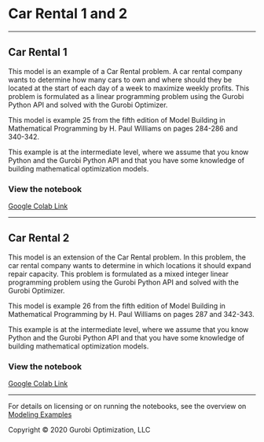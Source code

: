# Car Rental 1 and 2

---
## Car Rental 1

This model is an example of a Car Rental problem. A car rental company wants to determine how many cars to own and where 
should they be located at the start of each day of a week to maximize weekly profits. This problem is formulated as a 
linear programming problem using the Gurobi Python API and solved with the Gurobi Optimizer.

This model is example 25 from the fifth edition of Model Building in Mathematical Programming by H. Paul Williams on 
pages 284-286 and 340-342.

This example is at the intermediate level, where we assume that you know Python and the Gurobi Python API and that you 
have some knowledge of building mathematical optimization models.

### View the notebook

[Google Colab Link](https://colab.research.google.com/github/Gurobi/modeling-examples/blob/master/car_rental_1_2/car_rental_1.ipynb)

---
## Car Rental 2

This model is an extension of the Car Rental problem. In this problem, the car rental company wants to determine 
in which locations it should expand  repair capacity. This problem is formulated as a mixed integer linear 
programming problem using the Gurobi Python API and solved with the Gurobi Optimizer.

This model is example 26 from the fifth edition of Model Building in Mathematical Programming by H. Paul Williams 
on pages 287 and 342-343.

This example is at the intermediate level, where we assume that you know Python and the Gurobi Python API and that 
you have some knowledge of building mathematical optimization models.

### View the notebook

[Google Colab Link](https://colab.research.google.com/github/Gurobi/modeling-examples/blob/master/car_rental_1_2/car_rental_2.ipynb)

----
For details on licensing or on running the notebooks, see the overview on [Modeling Examples](../)


Copyright © 2020 Gurobi Optimization, LLC
